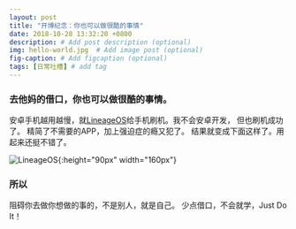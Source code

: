 ```yaml
---
layout: post
title: "开博纪念：你也可以做很酷的事情"
date: 2018-10-28 13:32:20 +0800
description: # Add post description (optional)
img: hello-world.jpg  # Add image post (optional)
fig-caption: # Add figcaption (optional)
tags: [日常吐槽] # add tag
---
```


### 去他妈的借口，你也可以做很酷的事情。

安卓手机越用越慢，就[LineageOS]给手机刷机。我不会安卓开发， 但也刷机成功了。
精简了不需要的APP，加上强迫症的瘾又犯了。
结果就变成下面这样了。用起来还挺不错了。

![LineageOS]({{site.baseurl}}/assets/img/MyLineageOS.png){:height="90px" width="160px"}

### 所以

阻碍你去做你想做的事的，不是别人，就是自己。
少点借口，不会就学，Just Do It！

[LineageOS]: https://www.lineageos.org/